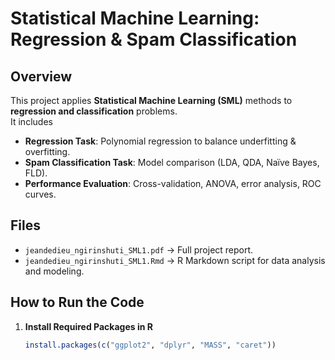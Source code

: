 # Statistical Machine Learning: Regression & Spam Classification

## Overview
This project applies **Statistical Machine Learning (SML)** methods to **regression and classification** problems.  
It includes
- **Regression Task**: Polynomial regression to balance underfitting & overfitting.
- **Spam Classification Task**: Model comparison (LDA, QDA, Naïve Bayes, FLD).
- **Performance Evaluation**: Cross-validation, ANOVA, error analysis, ROC curves. 

## Files
- `jeandedieu_ngirinshuti_SML1.pdf` → Full project report.  
- `jeandedieu_ngirinshuti_SML1.Rmd` → R Markdown script for data analysis and modeling.  

## How to Run the Code
1. **Install Required Packages in R**
   ```r
   install.packages(c("ggplot2", "dplyr", "MASS", "caret"))
